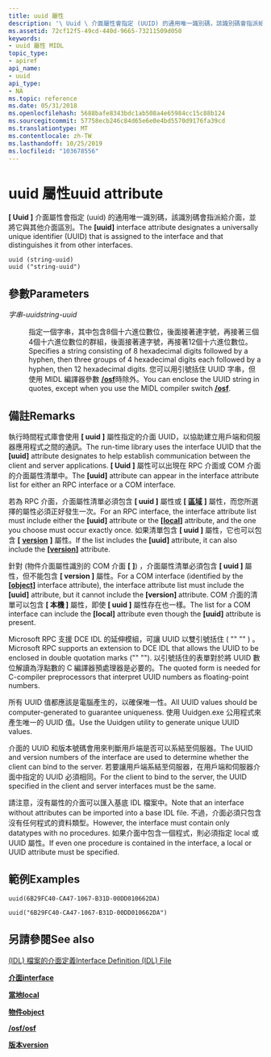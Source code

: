 ```yaml
---
title: uuid 屬性
description: '\ Uuid \ 介面屬性會指定 (UUID) 的通用唯一識別碼，該識別碼會指派給介面，並將它與其他介面區別。'
ms.assetid: 72cf12f5-49cd-440d-9665-73211509d050
keywords:
- uuid 屬性 MIDL
topic_type:
- apiref
api_name:
- uuid
api_type:
- NA
ms.topic: reference
ms.date: 05/31/2018
ms.openlocfilehash: 5688bafe8343bdc1ab508a4e65984cc15c88b124
ms.sourcegitcommit: 57758ecb246c84d65e6e0e4bd5570d9176fa39cd
ms.translationtype: MT
ms.contentlocale: zh-TW
ms.lasthandoff: 10/25/2019
ms.locfileid: "103678556"
---
```

# <a name="uuid-attribute"></a><span data-ttu-id="e9ece-104">uuid 屬性</span><span class="sxs-lookup"><span data-stu-id="e9ece-104">uuid attribute</span></span>

<span data-ttu-id="e9ece-105">**\[ Uuid \]** 介面屬性會指定 (uuid) 的通用唯一識別碼，該識別碼會指派給介面，並將它與其他介面區別。</span><span class="sxs-lookup"><span data-stu-id="e9ece-105">The **\[uuid\]** interface attribute designates a universally unique identifier (UUID) that is assigned to the interface and that distinguishes it from other interfaces.</span></span>

``` syntax
uuid (string-uuid) 
uuid ("string-uuid")
```

## <a name="parameters"></a><span data-ttu-id="e9ece-106">參數</span><span class="sxs-lookup"><span data-stu-id="e9ece-106">Parameters</span></span>

<dl> <dt>

<span data-ttu-id="e9ece-107">*字串-uuid*</span><span class="sxs-lookup"><span data-stu-id="e9ece-107">*string-uuid*</span></span> 
</dt> <dd>

<span data-ttu-id="e9ece-108">指定一個字串，其中包含8個十六進位數位，後面接著連字號，再接著三個4個十六進位數位的群組，後面接著連字號，再接著12個十六進位數位。</span><span class="sxs-lookup"><span data-stu-id="e9ece-108">Specifies a string consisting of 8 hexadecimal digits followed by a hyphen, then three groups of 4 hexadecimal digits each followed by a hyphen, then 12 hexadecimal digits.</span></span> <span data-ttu-id="e9ece-109">您可以用引號括住 UUID 字串，但使用 MIDL 編譯器參數 [**/osf**](-osf.md)時除外。</span><span class="sxs-lookup"><span data-stu-id="e9ece-109">You can enclose the UUID string in quotes, except when you use the MIDL compiler switch [**/osf**](-osf.md).</span></span>

</dd> </dl>

## <a name="remarks"></a><span data-ttu-id="e9ece-110">備註</span><span class="sxs-lookup"><span data-stu-id="e9ece-110">Remarks</span></span>

<span data-ttu-id="e9ece-111">執行時間程式庫會使用 **\[ uuid \]** 屬性指定的介面 UUID，以協助建立用戶端和伺服器應用程式之間的通訊。</span><span class="sxs-lookup"><span data-stu-id="e9ece-111">The run-time library uses the interface UUID that the **\[uuid\]** attribute designates to help establish communication between the client and server applications.</span></span> <span data-ttu-id="e9ece-112">**\[ Uuid \]** 屬性可以出現在 RPC 介面或 COM 介面的介面屬性清單中。</span><span class="sxs-lookup"><span data-stu-id="e9ece-112">The **\[uuid\]** attribute can appear in the interface attribute list for either an RPC interface or a COM interface.</span></span>

<span data-ttu-id="e9ece-113">若為 RPC 介面，介面屬性清單必須包含 **\[ uuid \]** 屬性或 **\[** [**區域**](local.md) **\]** 屬性，而您所選擇的屬性必須正好發生一次。</span><span class="sxs-lookup"><span data-stu-id="e9ece-113">For an RPC interface, the interface attribute list must include either the **\[uuid\]** attribute or the **\[**[**local**](local.md)**\]** attribute, and the one you choose must occur exactly once.</span></span> <span data-ttu-id="e9ece-114">如果清單包含 **\[ uuid \]** 屬性，它也可以包含 **\[** [**version**](version.md) **\]** 屬性。</span><span class="sxs-lookup"><span data-stu-id="e9ece-114">If the list includes the **\[uuid\]** attribute, it can also include the **\[**[**version**](version.md)**\]** attribute.</span></span>

<span data-ttu-id="e9ece-115">針對 (物件介面屬性識別的 COM 介面 **\[** [](object.md) **\]**) ，介面屬性清單必須包含 **\[ uuid \]** 屬性，但不能包含 **\[ version \]** 屬性。</span><span class="sxs-lookup"><span data-stu-id="e9ece-115">For a COM interface (identified by the **\[**[**object**](object.md)**\]** interface attribute), the interface attribute list must include the **\[uuid\]** attribute, but it cannot include the **\[version\]** attribute.</span></span> <span data-ttu-id="e9ece-116">COM 介面的清單可以包含 **\[ 本機 \]** 屬性，即使 **\[ uuid \]** 屬性存在也一樣。</span><span class="sxs-lookup"><span data-stu-id="e9ece-116">The list for a COM interface can include the **\[local\]** attribute even though the **\[uuid\]** attribute is present.</span></span>

<span data-ttu-id="e9ece-117">Microsoft RPC 支援 DCE IDL 的延伸模組，可讓 UUID 以雙引號括住 ( "" "" ) 。</span><span class="sxs-lookup"><span data-stu-id="e9ece-117">Microsoft RPC supports an extension to DCE IDL that allows the UUID to be enclosed in double quotation marks ("" "").</span></span> <span data-ttu-id="e9ece-118">以引號括住的表單對於將 UUID 數位解讀為浮點數的 C 編譯器預處理器是必要的。</span><span class="sxs-lookup"><span data-stu-id="e9ece-118">The quoted form is needed for C-compiler preprocessors that interpret UUID numbers as floating-point numbers.</span></span>

<span data-ttu-id="e9ece-119">所有 UUID 值都應該是電腦產生的，以確保唯一性。</span><span class="sxs-lookup"><span data-stu-id="e9ece-119">All UUID values should be computer-generated to guarantee uniqueness.</span></span> <span data-ttu-id="e9ece-120">使用 Uuidgen.exe 公用程式來產生唯一的 UUID 值。</span><span class="sxs-lookup"><span data-stu-id="e9ece-120">Use the Uuidgen utility to generate unique UUID values.</span></span>

<span data-ttu-id="e9ece-121">介面的 UUID 和版本號碼會用來判斷用戶端是否可以系結至伺服器。</span><span class="sxs-lookup"><span data-stu-id="e9ece-121">The UUID and version numbers of the interface are used to determine whether the client can bind to the server.</span></span> <span data-ttu-id="e9ece-122">若要讓用戶端系結至伺服器，在用戶端和伺服器介面中指定的 UUID 必須相同。</span><span class="sxs-lookup"><span data-stu-id="e9ece-122">For the client to bind to the server, the UUID specified in the client and server interfaces must be the same.</span></span>

<span data-ttu-id="e9ece-123">請注意，沒有屬性的介面可以匯入基底 IDL 檔案中。</span><span class="sxs-lookup"><span data-stu-id="e9ece-123">Note that an interface without attributes can be imported into a base IDL file.</span></span> <span data-ttu-id="e9ece-124">不過，介面必須只包含沒有任何程式的資料類型。</span><span class="sxs-lookup"><span data-stu-id="e9ece-124">However, the interface must contain only datatypes with no procedures.</span></span> <span data-ttu-id="e9ece-125">如果介面中包含一個程式，則必須指定 local 或 UUID 屬性。</span><span class="sxs-lookup"><span data-stu-id="e9ece-125">If even one procedure is contained in the interface, a local or UUID attribute must be specified.</span></span>

## <a name="examples"></a><span data-ttu-id="e9ece-126">範例</span><span class="sxs-lookup"><span data-stu-id="e9ece-126">Examples</span></span>

``` syntax
uuid(6B29FC40-CA47-1067-B31D-00DD010662DA) 
 
uuid("6B29FC40-CA47-1067-B31D-00DD010662DA")
```

## <a name="see-also"></a><span data-ttu-id="e9ece-127">另請參閱</span><span class="sxs-lookup"><span data-stu-id="e9ece-127">See also</span></span>

<dl> <dt>

[<span data-ttu-id="e9ece-128"> (IDL) 檔案的介面定義</span><span class="sxs-lookup"><span data-stu-id="e9ece-128">Interface Definition (IDL) File</span></span>](interface-definition-idl-file.md)
</dt> <dt>

[<span data-ttu-id="e9ece-129">**介面**</span><span class="sxs-lookup"><span data-stu-id="e9ece-129">**interface**</span></span>](interface.md)
</dt> <dt>

[<span data-ttu-id="e9ece-130">**當地**</span><span class="sxs-lookup"><span data-stu-id="e9ece-130">**local**</span></span>](local.md)
</dt> <dt>

[<span data-ttu-id="e9ece-131">**物件**</span><span class="sxs-lookup"><span data-stu-id="e9ece-131">**object**</span></span>](object.md)
</dt> <dt>

[<span data-ttu-id="e9ece-132">**/osf**</span><span class="sxs-lookup"><span data-stu-id="e9ece-132">**/osf**</span></span>](-osf.md)
</dt> <dt>

[<span data-ttu-id="e9ece-133">**版本**</span><span class="sxs-lookup"><span data-stu-id="e9ece-133">**version**</span></span>](version.md)
</dt> </dl>

 

 




